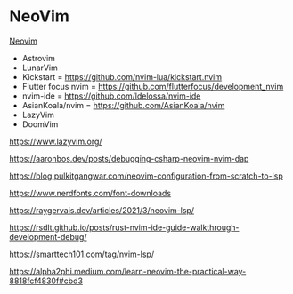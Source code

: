 # NeoVim

[Neovim](https://neovim.io/)

* Astrovim
* LunarVim
* Kickstart = https://github.com/nvim-lua/kickstart.nvim
* Flutter focus nvim = https://github.com/flutterfocus/development_nvim
* nvim-ide = https://github.com/ldelossa/nvim-ide
* AsianKoala/nvim = https://github.com/AsianKoala/nvim
* LazyVim 
* DoomVim

https://www.lazyvim.org/

https://aaronbos.dev/posts/debugging-csharp-neovim-nvim-dap

https://blog.pulkitgangwar.com/neovim-configuration-from-scratch-to-lsp


https://www.nerdfonts.com/font-downloads

https://raygervais.dev/articles/2021/3/neovim-lsp/

https://rsdlt.github.io/posts/rust-nvim-ide-guide-walkthrough-development-debug/

https://smarttech101.com/tag/nvim-lsp/

https://alpha2phi.medium.com/learn-neovim-the-practical-way-8818fcf4830f#cbd3
